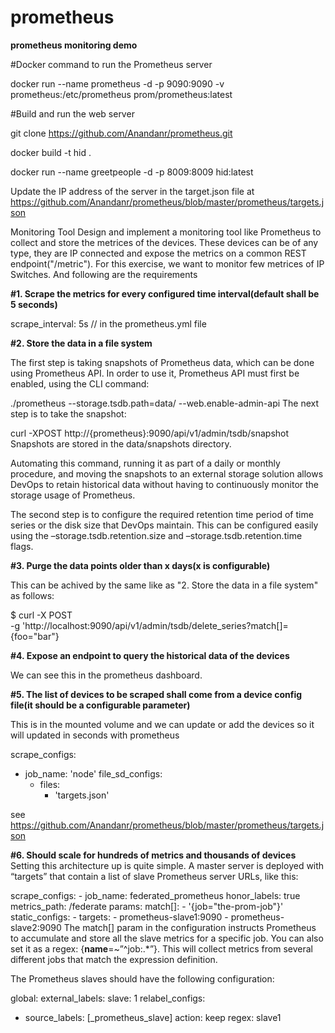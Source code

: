 # prometheus
<B>prometheus monitoring demo</B>

#Docker command to run the Prometheus server

docker run --name prometheus -d -p 9090:9090 -v prometheus:/etc/prometheus prom/prometheus:latest

#Build and run the web server

git clone https://github.com/Anandanr/prometheus.git

docker build -t hid .

docker run --name greetpeople -d -p 8009:8009 hid:latest

Update the IP address of the server in the target.json file at https://github.com/Anandanr/prometheus/blob/master/prometheus/targets.json


Monitoring Tool
Design and implement a monitoring tool like Prometheus to collect and store the metrices
of the devices.
These devices can be of any type, they are IP connected and expose the metrics on a
common REST endpoint("/metric").
For this exercise, we want to monitor few metrices of IP Switches. And following are the
requirements

<B>#1. Scrape the metrics for every configured time interval(default shall be 5 seconds)</B>

 scrape_interval:     5s // in the prometheus.yml file

<B>#2. Store the data in a file system</B>

The first step is taking snapshots of Prometheus data, which can be done using Prometheus API. In order to use it, Prometheus API must first be enabled, using the CLI command:

./prometheus --storage.tsdb.path=data/ --web.enable-admin-api
The next step is to take the snapshot:

curl -XPOST http://{prometheus}:9090/api/v1/admin/tsdb/snapshot
Snapshots are stored in the data/snapshots directory.

Automating this command, running it as part of a daily or monthly procedure, and moving the snapshots to an external storage solution allows DevOps to retain historical data without having to continuously monitor the storage usage of Prometheus. 

The second step is to configure the required retention time period of time series or the disk size that DevOps maintain. This can be configured easily using the –storage.tsdb.retention.size  and –storage.tsdb.retention.time flags. 

<B>#3. Purge the data points older than x days(x is configurable)</B>

This can be achived by the same like as "2. Store the data in a file system" as follows:

$ curl -X POST \
    -g 'http://localhost:9090/api/v1/admin/tsdb/delete_series?match[]={foo="bar"}

<B>#4. Expose an endpoint to query the historical data of the devices</B>

We can see this in the prometheus dashboard.

<B>#5. The list of devices to be scraped shall come from a device config file(it should be a
configurable parameter)</B>

This is in the mounted volume and we can update or add the devices so it will updated in seconds with prometheus

scrape_configs:
   - job_name: 'node'
     file_sd_configs:
       - files:
          - 'targets.json' 
          
see https://github.com/Anandanr/prometheus/blob/master/prometheus/targets.json


<B>#6. Should scale for hundreds of metrics and thousands of devices</B>
Setting this architecture up is quite simple. A master server is deployed with “targets” that contain a list of slave Prometheus server URLs, like this:

scrape_configs:
      - job_name: federated_prometheus
        honor_labels: true
        metrics_path: /federate
        params:
          match[]:
          - '{job="the-prom-job"}'
        static_configs:
          - targets:
            - prometheus-slave1:9090
            - prometheus-slave2:9090
The match[] param in the configuration instructs Prometheus to accumulate and store all the slave metrics for a specific job. You can also set it as a regex: {__name__=~”^job:.*”}. This will collect metrics from several different jobs that match the expression definition. 

The Prometheus slaves should have the following configuration: 

global:
  external_labels:
    slave: 1
  relabel_configs:
  - source_labels: [_prometheus_slave]
    action: keep
    regex: slave1
